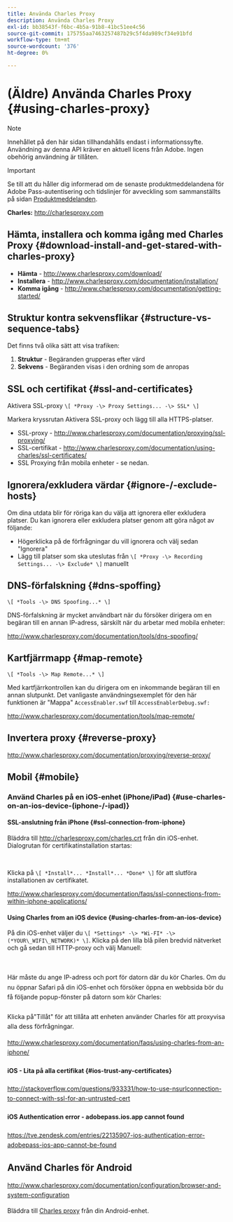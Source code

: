 ```yaml
---
title: Använda Charles Proxy
description: Använda Charles Proxy
exl-id: bb38543f-f6bc-4b5a-91b8-41bc51ee4c56
source-git-commit: 175755aa7463257487b29c5f4da989cf34e91bfd
workflow-type: tm+mt
source-wordcount: '376'
ht-degree: 0%

---
```


# (Äldre) Använda Charles Proxy {#using-charles-proxy}

>[!NOTE]
>
>Innehållet på den här sidan tillhandahålls endast i informationssyfte. Användning av denna API kräver en aktuell licens från Adobe. Ingen obehörig användning är tillåten.

>[!IMPORTANT]
>
> Se till att du håller dig informerad om de senaste produktmeddelandena för Adobe Pass-autentisering och tidslinjer för avveckling som sammanställts på sidan [Produktmeddelanden](/help/authentication/product-announcements.md).

**Charles:** <http://charlesproxy.com>


## Hämta, installera och komma igång med Charles Proxy {#download-install-and-get-stared-with-charles-proxy}

- **Hämta** - <http://www.charlesproxy.com/download/>
- **Installera** - <http://www.charlesproxy.com/documentation/installation/>
- **Komma igång** - <http://www.charlesproxy.com/documentation/getting-started/>


## Struktur kontra sekvensflikar {#structure-vs-sequence-tabs}

Det finns två olika sätt att visa trafiken:

1. **Struktur** - Begäranden grupperas efter värd
1. **Sekvens** - Begäranden visas i den ordning som de anropas


## SSL och certifikat {#ssl-and-certificates}

Aktivera SSL-proxy `\[ *Proxy -\> Proxy Settings... -\> SSL* \]`

Markera kryssrutan Aktivera SSL-proxy och lägg till alla HTTPS-platser.

<!-- NOTE TO WRITER - THESE IMAGES LINKS ARE BROKEN
![](https://dzf8vqv24eqhg.cloudfront.net/userfiles/258/326/ckfinder/images/ProxySettings.PNG) ![](https://dzf8vqv24eqhg.cloudfront.net/userfiles/258/326/ckfinder/images/SSLSettings.PNG) ![](https://dzf8vqv24eqhg.cloudfront.net/userfiles/258/326/ckfinder/images/AddHttpsLocations.PNG)
-->

- SSL-proxy - <http://www.charlesproxy.com/documentation/proxying/ssl-proxying/>
- SSL-certifikat - <http://www.charlesproxy.com/documentation/using-charles/ssl-certificates/>
- SSL Proxying från mobila enheter - se nedan.


## Ignorera/exkludera värdar {#ignore-/-exclude-hosts}

Om dina utdata blir för röriga kan du välja att ignorera eller exkludera platser. Du kan ignorera eller exkludera platser genom att göra något av följande:

- Högerklicka på de förfrågningar du vill ignorera och välj sedan &quot;Ignorera&quot;
- Lägg till platser som ska uteslutas från `\[ *Proxy -\> Recording Settings... -\> Exclude* \]` manuellt


## DNS-förfalskning {#dns-spoffing}

`\[ *Tools -\> DNS Spoofing...* \]`



DNS-förfalskning är mycket användbart när du försöker dirigera om en begäran till en annan IP-adress, särskilt när du arbetar med mobila enheter:

<!-- NOTE TO WRITER - THESE IMAGES LINKS ARE BROKEN
![](https://dzf8vqv24eqhg.cloudfront.net/userfiles/258/326/ckfinder/images/DNSSpoofing.PNG)
-->

<http://www.charlesproxy.com/documentation/tools/dns-spoofing/>


## Kartfjärrmapp {#map-remote}

`\[ *Tools -\> Map Remote...* \]`



Med kartfjärrkontrollen kan du dirigera om en inkommande begäran till en annan slutpunkt. Det vanligaste användningsexemplet för den här funktionen är &quot;Mappa&quot; `AccessEnabler.swf` till `AccessEnablerDebug.swf:`

<!-- NOTE TO WRITER - THESE IMAGES LINKS ARE BROKEN
![](https://dzf8vqv24eqhg.cloudfront.net/userfiles/258/326/ckfinder/images/MapRemote.PNG) ![](https://dzf8vqv24eqhg.cloudfront.net/userfiles/258/326/ckfinder/images/MapRemoteAdd.PNG)
-->

<http://www.charlesproxy.com/documentation/tools/map-remote/>



## Invertera proxy {#reverse-proxy}

<http://www.charlesproxy.com/documentation/proxying/reverse-proxy/>

## Mobil {#mobile}

### Använd Charles på en iOS-enhet (iPhone/iPad) {#use-charles-on-an-ios-device-(iphone-/-ipad)}

#### SSL-anslutning från iPhone {#ssl-connection-from-iphone}

Bläddra till <http://charlesproxy.com/charles.crt> från din iOS-enhet.  Dialogrutan för certifikatinstallation startas:

<!-- NOTE TO WRITER - THESE IMAGES LINKS ARE BROKEN
![](https://dzf8vqv24eqhg.cloudfront.net/userfiles/258/326/ckfinder/images/iOSDeviceSSLCertificate1\(1\).PNG)![](https://dzf8vqv24eqhg.cloudfront.net/userfiles/258/326/ckfinder/images/iOSDeviceSSLCertificate2\(1\).PNG)![](https://dzf8vqv24eqhg.cloudfront.net/userfiles/258/326/ckfinder/images/iOSDeviceSSLCertificate3.PNG)
-->

</br>

Klicka på `\[ *Install*... *Install*... *Done* \]` för att slutföra installationen av certifikatet.

<http://www.charlesproxy.com/documentation/faqs/ssl-connections-from-within-iphone-applications/>



#### Using Charles from an iOS device {#using-charles-from-an-ios-device}

På din iOS-enhet väljer du `\[ *Settings* -\> *Wi-FI* -\> (*YOUR\_WIFI\_NETWORK)* \]`. Klicka på den lilla blå pilen bredvid nätverket och gå sedan till HTTP-proxy och välj Manuell:


</br>

<!-- NOTE TO WRITER - THESE IMAGES LINKS ARE BROKEN
![](https://dzf8vqv24eqhg.cloudfront.net/userfiles/258/326/ckfinder/images/iOSDeviceManualProxy1.png)![](https://dzf8vqv24eqhg.cloudfront.net/userfiles/258/326/ckfinder/images/iOSDeviceManualProxy2.PNG)
-->

</br>
Här måste du ange IP-adress och port för datorn där du kör Charles. <span style="line-height: 1.6em;">Om du nu öppnar Safari på din iOS-enhet och försöker öppna en webbsida bör du få följande popup-fönster på datorn som kör Charles:

</br>

<!-- NOTE TO WRITER - THESE IMAGES LINKS ARE BROKEN
![](https://dzf8vqv24eqhg.cloudfront.net/userfiles/258/326/ckfinder/images/iOSDeviceManualProxy3.PNG)
-->

</br>
Klicka på"Tillåt" för att tillåta att enheten använder Charles för att proxyvisa alla dess
förfrågningar.

<http://www.charlesproxy.com/documentation/faqs/using-charles-from-an-iphone/>


#### iOS - Lita på alla certifikat {#ios-trust-any-certificates}

<http://stackoverflow.com/questions/933331/how-to-use-nsurlconnection-to-connect-with-ssl-for-an-untrusted-cert>

#### iOS Authentication error - adobepass.ios.app cannot found

<https://tve.zendesk.com/entries/22135907-ios-authentication-error-adobepass-ios-app-cannot-be-found>


## Använd Charles för Android

<http://www.charlesproxy.com/documentation/configuration/browser-and-system-configuration>


Bläddra till [Charles proxy](http://charlesproxy.com/charles.crt) från din Android-enhet.
